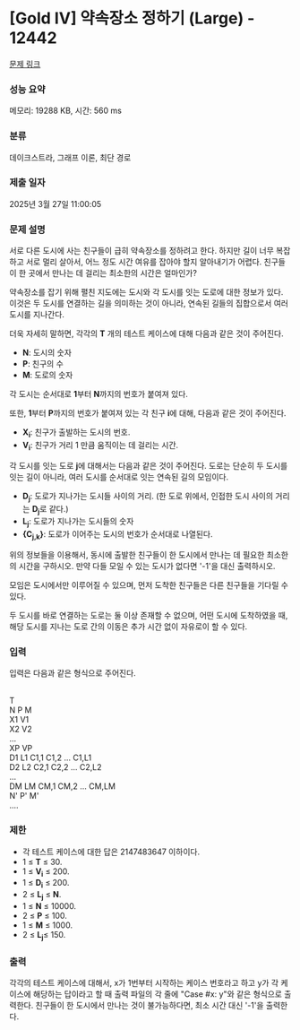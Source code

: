 # [Gold IV] 약속장소 정하기 (Large) - 12442 

[문제 링크](https://www.acmicpc.net/problem/12442) 

### 성능 요약

메모리: 19288 KB, 시간: 560 ms

### 분류

데이크스트라, 그래프 이론, 최단 경로

### 제출 일자

2025년 3월 27일 11:00:05

### 문제 설명

<p>서로 다른 도시에 사는 친구들이 급히 약속장소를 정하려고 한다. 하지만 길이 너무 복잡하고 서로 멀리 살아서, 어느 정도 시간 여유를 잡아야 할지 알아내기가 어렵다. 친구들이 한 곳에서 만나는 데 걸리는 최소한의 시간은 얼마인가?</p>

<p>약속장소를 잡기 위해 펼친 지도에는 도시와 각 도시를 잇는 도로에 대한 정보가 있다. 이것은 두 도시를 연결하는 길을 의미하는 것이 아니라, 연속된 길들의 집합으로서 여러 도시를 지나간다.</p>

<p>더욱 자세히 말하면, 각각의 <strong>T</strong> 개의 테스트 케이스에 대해 다음과 같은 것이 주어진다.</p>

<ul>
	<li><strong>N</strong>: 도시의 숫자</li>
	<li><strong>P</strong>: 친구의 수</li>
	<li><strong>M</strong>: 도로의 숫자</li>
</ul>

<p>각 도시는 순서대로 <strong>1</strong>부터 <strong>N</strong>까지의 번호가 붙여져 있다.</p>

<p>또한, <strong>1</strong>부터 <strong>P</strong>까지의 번호가 붙여져 있는 각 친구 <strong>i</strong>에 대해, 다음과 같은 것이 주어진다.</p>

<ul>
	<li><strong>X<sub>i</sub></strong>: 친구가 출발하는 도시의 번호.</li>
	<li><strong>V<sub>i</sub></strong>: 친구가 거리 1 만큼 움직이는 데 걸리는 시간.</li>
</ul>

<p> </p>

<p>각 도시를 잇는 도로 <strong>j</strong>에 대해서는 다음과 같은 것이 주어진다. 도로는 단순히 두 도시를 잇는 길이 아니라, 여러 도시를 순서대로 잇는 연속된 길의 모임이다.</p>

<ul>
	<li><strong>D<sub>j</sub></strong>: 도로가 지나가는 도시들 사이의 거리. (한 도로 위에서, 인접한 도시 사이의 거리는 <strong>D<sub>j</sub></strong>로 같다.)</li>
	<li><strong>L<sub>j</sub></strong>: 도로가 지나가는 도시들의 숫자</li>
	<li><strong>{C<sub>j,k</sub>}</strong>: 도로가 이어주는 도시의 번호가 순서대로 나열된다.</li>
</ul>

<p> </p>

<p>위의 정보들을 이용해서, 동시에 출발한 친구들이 한 도시에서 만나는 데 필요한 최소한의 시간을 구하시오. 만약 다들 모일 수 있는 도시가 없다면 '-1'을 대신 출력하시오.</p>

<p>모임은 도시에서만 이루어질 수 있으며, 먼저 도착한 친구들은 다른 친구들을 기다릴 수 있다.</p>

<p>두 도시를 바로 연결하는 도로는 둘 이상 존재할 수 없으며, 어떤 도시에 도착하였을 때, 해당 도시를 지나는 도로 간의 이동은 추가 시간 없이 자유로이 할 수 있다.</p>

### 입력 

 <p>입력은 다음과 같은 형식으로 주어진다.</p>

<p><br>
T<br>
N P M<br>
X1 V1<br>
X2 V2<br>
...<br>
XP VP<br>
D1 L1 C1,1 C1,2 ... C1,L1<br>
D2 L2 C2,1 C2,2 ... C2,L2<br>
...<br>
DM LM CM,1 CM,2 ... CM,LM<br>
N' P' M'<br>
....</p>

<h3>제한</h3>

<ul>
	<li>각 테스트 케이스에 대한 답은 2147483647 이하이다.</li>
	<li>1 ≤ <strong>T</strong> ≤ 30.</li>
	<li>1 ≤ <strong>V<sub>i</sub></strong> ≤ 200.</li>
	<li>1 ≤ <strong>D<sub>i</sub></strong> ≤ 200.</li>
	<li>2 ≤ <strong>L<sub>j</sub></strong> ≤ <strong>N</strong>.</li>
	<li>1 ≤ <strong>N</strong> ≤ 10000.</li>
	<li>2 ≤ <strong>P</strong> ≤ 100.</li>
	<li>1 ≤ <strong>M</strong> ≤ 1000.</li>
	<li>2 ≤ <strong>L<sub>j</sub></strong>≤ 150.</li>
</ul>

### 출력 

 <p>각각의 테스트 케이스에 대해서, x가 1번부터 시작하는 케이스 번호라고 하고 y가 각 케이스에 해당하는 답이라고 할 때 출력 파일의 각 줄에 "Case #x: y"와 같은 형식으로 출력한다. 친구들이 한 도시에서 만나는 것이 불가능하다면, 최소 시간 대신 '-1'을 출력한다.</p>

